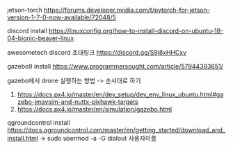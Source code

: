 jetson-torch
https://forums.developer.nvidia.com/t/pytorch-for-jetson-version-1-7-0-now-available/72048/5

discord install
https://linuxconfig.org/how-to-install-discord-on-ubuntu-18-04-bionic-beaver-linux

awesometech discord 초대링크
https://discord.gg/S9j8xHHCxv

gazebo9 install
https://www.programmersought.com/article/57944393651/

gazebo에서 drone 실행하는 방법 -> 순서대로 하기
1. https://docs.px4.io/master/en/dev_setup/dev_env_linux_ubuntu.html#gazebo-jmavsim-and-nuttx-pixhawk-targets
2. https://docs.px4.io/master/en/simulation/gazebo.html

qgroundcontrol install
https://docs.qgroundcontrol.com/master/en/getting_started/download_and_install.html
-> sudo usermod -a -G dialout 사용자이름
